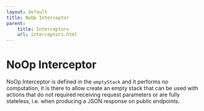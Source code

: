 ```yaml
---
layout: default
title: NoOp Interceptor
parent:
    title: Interceptors
    url: interceptors.html
---
```


# NoOp Interceptor

NoOp Interceptor is defined in the `emptyStack` and it performs no computation, it is there to allow create an empty 
stack that can be used with actions that do not required receiving request parameters or are fully stateless,
i.e. when producing a JSON response on public endpoints.
